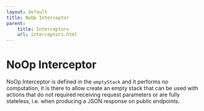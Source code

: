 ```yaml
---
layout: default
title: NoOp Interceptor
parent:
    title: Interceptors
    url: interceptors.html
---
```


# NoOp Interceptor

NoOp Interceptor is defined in the `emptyStack` and it performs no computation, it is there to allow create an empty 
stack that can be used with actions that do not required receiving request parameters or are fully stateless,
i.e. when producing a JSON response on public endpoints.
